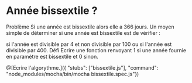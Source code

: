 # Année bissextile ?
Problème
Si une année est bissextile alors elle a 366 jours. Un moyen simple de déterminer si une année est bissextile est de vérifier :

si l'année est divisible par 4 et non divisible par 100
ou si l'année est divisible par 400.
Défi
Ecrire une fonction renvoyant 1 si une année fournie en paramètre est bissextile et 0 sinon.

@[Ecrire l'algorythme.]({ "stubs": ["bissextile.js"], "command": "node_modules/mocha/bin/mocha bissextile.spec.js"})
